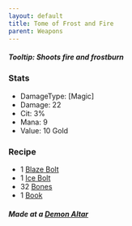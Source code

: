 ```yaml
---
layout: default
title: Tome of Frost and Fire
parent: Weapons
---
```


##### Tooltip: *Shoots fire and frostburn*

### Stats
- DamageType: [Magic]
- Damage: 22
- Cit: 3%
- Mana: 9
- Value: 10 Gold

### Recipe
- 1 [Blaze Bolt](https://ricklugtigheid.github.io/SupernovaMod/docs/items/weapons/blaze_bolt)
- 1 [Ice Bolt](https://ricklugtigheid.github.io/SupernovaMod/docs/items/weapons/ice_bolt)
- 32 [Bones](https://terraria.fandom.com/wiki/Bone)
- 1 [Book](https://terraria.fandom.com/wiki/Book)

##### Made at a [Demon Altar](https://terraria-archive.fandom.com/wiki/Demon_Altar)